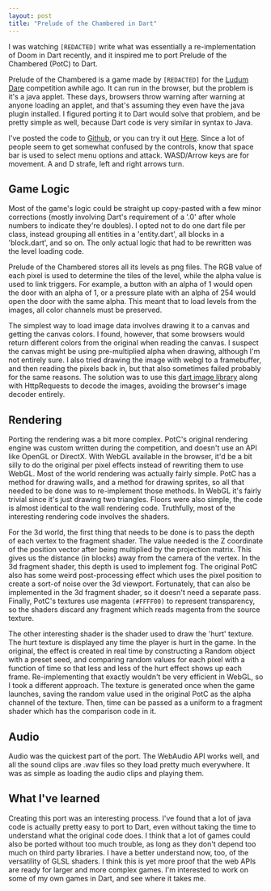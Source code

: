 ```yaml
---
layout: post
title: "Prelude of the Chambered in Dart"
---
```

I was watching `[REDACTED]` write what was essentially a re-implementation of Doom in
Dart recently, and it inspired me to port Prelude of the Chambered (PotC) to
Dart.

Prelude of the Chambered is a game made by `[REDACTED]` for the [Ludum
Dare](http://www.ludumdare.com/compo/) competition awhile ago. It can run in
the browser, but the problem is it's a java applet. These days, browsers throw
warning after warning at anyone loading an applet, and that's assuming they
even have the java plugin installed. I figured porting it to Dart would solve
that problem, and be pretty simple as well, because Dart code is very similar
in syntax to Java.

I've posted the code to [Github](https://github.com/unknownloner/potc-dart), or
you can try it out [Here](http://potc.unknownloner.com).  Since a lot of people
seem to get somewhat confused by the controls, know that space bar is used to
select menu options and attack. WASD/Arrow keys are for movement. A and D
strafe, left and right arrows turn.


## Game Logic

Most of the game's logic could be straight up copy-pasted with a few minor
corrections (mostly involving Dart's requirement of a '.0' after whole numbers
to indicate they're doubles). I opted not to do one dart file per class,
instead grouping all entities in a 'entity.dart', all blocks in a 'block.dart',
and so on. The only actual logic that had to be rewritten was the level loading
code.

Prelude of the Chambered stores all its levels as png files. The RGB value of
each pixel is used to determine the tiles of the level, while the alpha value
is used to link triggers. For example, a button with an alpha of 1 would open
the door with an alpha of 1, or a pressure plate with an alpha of 254 would
open the door with the same alpha. This meant that to load levels from the
images, all color channels must be preserved.

The simplest way to load image data involves drawing it to a canvas and getting
the canvas colors. I found, however, that some browsers would return different
colors from the original when reading the canvas. I suspect the canvas might be
using pre-multiplied alpha when drawing, although I'm not entirely sure. I also
tried drawing the image with webgl to a framebuffer, and then reading the
pixels back in, but that also sometimes failed probably for the same reasons.
The solution was to use this [dart image
library](https://pub.dartlang.org/packages/image) along with HttpRequests to
decode the images, avoiding the browser's image decoder entirely.

## Rendering

Porting the rendering was a bit more complex. PotC's original rendering engine
was custom written during the competition, and doesn't use an API like OpenGL
or DirectX. With WebGL available in the browser, it'd be a bit silly to do the
original per pixel effects instead of rewriting them to use WebGL. Most of the
world rendering was actually fairly simple. PotC has a method for drawing
walls, and a method for drawing sprites, so all that needed to be done was to
re-implement those methods. In WebGL it's fairly trivial since it's just
drawing two triangles. Floors were also simple, the code is almost identical to
the wall rendering code. Truthfully, most of the interesting rendering code
involves the shaders.

For the 3d world, the first thing that needs to be done is to pass the depth of
each vertex to the fragment shader. The value needed is the Z coordinate of the
position vector after being multiplied by the projection matrix. This gives us
the distance (in blocks) away from the camera of the vertex. In the 3d fragment
shader, this depth is used to implement fog. The original PotC also has some
weird post-processing effect which uses the pixel position to create a sort-of
noise over the 3d viewport. Fortunately, that can also be implemented in the 3d
fragment shader, so it doesn't need a separate pass. Finally, PotC's textures
use magenta `(#FFFF00)` to represent transparency, so the shaders discard any
fragment which reads magenta from the source texture.

The other interesting shader is the shader used to draw the 'hurt' texture. The
hurt texture is displayed any time the player is hurt in the game. In the
original, the effect is created in real time by constructing a Random object
with a preset seed, and comparing random values for each pixel with a function
of time so that less and less of the hurt effect shows up each frame.
Re-implementing that exactly wouldn't be very efficient in WebGL, so I took a
different approach. The texture is generated once when the game launches,
saving the random value used in the original PotC as the alpha channel of the
texture. Then, time can be passed as a uniform to a fragment shader which has
the comparison code in it.

## Audio

Audio was the quickest part of the port. The WebAudio API works well, and all
the sound clips are .wav files so they load pretty much everywhere. It was as
simple as loading the audio clips and playing them.

## What I've learned

Creating this port was an interesting process. I've found that a lot of java
code is actually pretty easy to port to Dart, even without taking the time to
understand what the original code does. I think that a lot of games could also
be ported without too much trouble, as long as they don't depend too much on
third party libraries. I have a better understand now, too, of the versatility
of GLSL shaders. I think this is yet more proof that the web APIs are ready for
larger and more complex games. I'm interested to work on some of my own games
in Dart, and see where it takes me.
